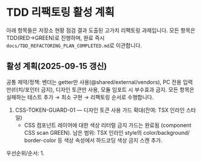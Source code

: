 # TDD 리팩토링 활성 계획

아래 항목들은 저장소 현황 점검 결과 도출된 고가치 리팩토링 과제입니다. 모든
항목은 TDD(RED→GREEN)로 진행하며, 완료 즉시
`docs/TDD_REFACTORING_PLAN_COMPLETED.md`로 이관합니다.

## 활성 계획(2025-09-15 갱신)

공통 제약/정책: 벤더는 getter만 사용(@shared/external/vendors), PC 전용
입력만(터치/포인터 금지), 디자인 토큰만 사용, 모듈 임포트 시 부수효과 금지. 모든
항목은 실패하는 테스트 추가 → 최소 구현 → 리팩토링 순서로 수행합니다.

1. CSS-TOKEN-GUARD-01 — 디자인 토큰 사용 가드 확대(잔여: TSX 인라인 스타일)
   - CSS 컴포넌트 레이어에 대한 색상 리터럴 금지 가드는 완료됨 (component CSS
     scan GREEN). 남은 범위: TSX 인라인 style의 color/background/ border-color
     등 색상 속성에서 하드코딩 색상 금지 스캔 추가.

우선순위/순서: 1.
